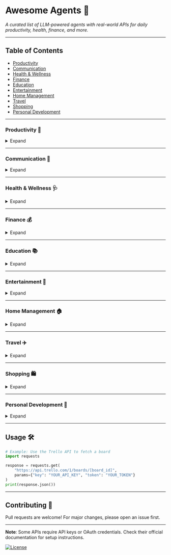 # Awesome Agents 🚀  
*A curated list of LLM-powered agents with real-world APIs for daily productivity, health, finance, and more.*  

---

## Table of Contents  
- [Productivity](#productivity)  
- [Communication](#communication)  
- [Health & Wellness](#health--wellness)  
- [Finance](#finance)  
- [Education](#education)  
- [Entertainment](#entertainment)  
- [Home Management](#home-management)  
- [Travel](#travel)  
- [Shopping](#shopping)  
- [Personal Development](#personal-development)  

---

### Productivity 📅  
<details>  
<summary>Expand</summary>  

- **Task Scheduler Agent**  
  *APIs*: [Google Calendar API](https://developers.google.com/calendar/api) [[4]], [Microsoft Graph API](https://learn.microsoft.com/en-us/graph/overview)  
- **Email Assistant Agent**  
  *APIs*: [Gmail API](https://developers.google.com/gmail/api), [Outlook REST API](https://learn.microsoft.com/en-us/previous-versions/office/office-365-api/api/version-2.0/mail-rest-operations)  
- **Note Organizer Agent**  
  *APIs*: [Notion API](https://developers.notion.com/), [Evernote REST API](https://github.com/ttddyy/evernote-rest-webapp) [[8]]  
- **Project Manager Agent**  
  *APIs*: [Trello API](https://developer.atlassian.com/cloud/trello/rest-api/) [[2]], [Asana API](https://developers.asana.com/docs)  
- **Time Tracker Agent**  
  *APIs*: [Toggl Track API](https://developer.toggl.com/docs/api), [RescueTime API](https://www.rescuetime.com/anapi/setup/documentation)  
- **Document Editor Agent**  
  *APIs*: [Google Docs API](https://developers.google.com/docs/api), [Microsoft Word API](https://learn.microsoft.com/en-us/office/dev/add-ins/word/word-add-ins-programming-overview)  
- **Spreadsheet Assistant Agent**  
  *APIs*: [Google Sheets API](https://developers.google.com/sheets/api), [Excel REST API](https://learn.microsoft.com/en-us/office/dev/add-ins/excel/excel-add-ins-overview)  
- **Password Manager Agent**  
  *APIs*: [1Password CLI](https://developer.1password.com/docs/cli), [Bitwarden API](https://bitwarden.com/help/api/)  
- **Meeting Summarizer Agent**  
  *APIs*: [Zoom API](https://developers.zoom.com/docs/api/rest/reference/), [Microsoft Teams API](https://learn.microsoft.com/en-us/microsoftteams/platform/concepts/build-and-test/teams-developer-portal)  
- **Code Assistant Agent**  
  *APIs*: [GitHub REST API](https://docs.github.com/en/rest), [GitLab API](https://docs.gitlab.com/ee/api/)  
</details>  

---

### Communication 📱  
<details>  
<summary>Expand</summary>  

- **Social Media Manager Agent**  
  *APIs*: [Twitter (X) API v2](https://developer.twitter.com/en/docs/twitter-api), [Instagram Graph API](https://developers.facebook.com/docs/instagram-api/)  
- **Language Translator Agent**  
  *APIs*: [DeepL API](https://www.deepl.com/docs-api/), [Google Cloud Translation API](https://cloud.google.com/translate/docs/apis)  
- **Voice Assistant Agent**  
  *APIs*: [Amazon Alexa Skills Kit](https://developer.amazon.com/en-US/alexa/alexa-skills-kit), [Google Assistant SDK](https://developers.google.com/assistant/sdk)  
- **Messaging Assistant Agent**  
  *APIs*: [Telegram Bot API](https://core.telegram.org/bots/api), [WhatsApp Business API](https://developers.facebook.com/docs/whatsapp)  
- **Video Conference Assistant Agent**  
  *APIs*: [Zoom API](https://developers.zoom.com/docs/api/rest/reference/), [Google Meet API](https://developers.google.com/meet/api)  
</details>  

---

### Health & Wellness 🩺  
<details>  
<summary>Expand</summary>  

- **Fitness Tracker Agent**  
  *APIs*: [Fitbit Web API](https://dev.fitbit.com/build/reference/web-api/), [Apple HealthKit](https://developer.apple.com/health-fitness/)  
- **Nutrition Planner Agent**  
  *APIs*: [MyFitnessPal API](https://www.myfitnesspal.com/api), [Edamam Nutrition API](https://developer.edamam.com/edamam-docs-nutrition-api)  
- **Mental Health Assistant Agent**  
  *APIs*: [Calm API](https://www.calm.com/business/api), [Headspace API](https://www.headspace.com/business/api)  
- **Sleep Monitor Agent**  
  *APIs*: [Withings Sleep API](https://developer.withings.com/api-reference/), [Oura Ring API](https://cloud.ouraring.com/docs)  
- **Medication Reminder Agent**  
  *APIs*: [Medisafe API](https://www.medisafe.com/api), [MyTherapy API](https://www.mytherapyapp.com/developers)  
</details>  

---

### Finance 💰  
<details>  
<summary>Expand</summary>  

- **Budget Planner Agent**  
  *APIs*: [Mint API](https://mint.intuit.com/) (Unofficial), [YNAB API](https://api.ynab.com/)  
- **Investment Advisor Agent**  
  *APIs*: [E*TRADE API](https://developer.etrade.com/), [Alpaca API](https://alpaca.markets/docs/api-references/)  
- **Crypto Tracker Agent**  
  *APIs*: [CoinGecko API](https://www.coingecko.com/en/api), [Binance API](https://binance-docs.github.io/apidocs/)  
- **Bill Payment Agent**  
  *APIs*: [Plaid API](https://plaid.com/docs/), [PayPal REST API](https://developer.paypal.com/docs/api/)  
- **Credit Score Monitor Agent**  
  *APIs*: [Experian API](https://www.experian.com/business/credit-reports-services/api.html), [TransUnion API](https://developer.transunion.com/)  
</details>  

---

### Education 📚  
<details>  
<summary>Expand</summary>  

- **Language Learning Assistant Agent**  
  *APIs*: [Duolingo API](https://github.com/KartikTalwar/Duolingo) (Unofficial), [Babbel API](https://www.babbel.com/en/business/api)  
- **Online Course Manager Agent**  
  *APIs*: [Coursera API](https://coursera-api.readthedocs.io/), [Udemy API](https://www.udemy.com/developers/)  
- **Homework Helper Agent**  
  *APIs*: [Wolfram Alpha API](https://products.wolframalpha.com/api/), [Chegg API](https://www.chegg.com/developers)  
- **Writing Assistant Agent**  
  *APIs*: [Grammarly API](https://www.grammarly.com/for-developers), [Hemingway Editor API](https://hemingwayapp.com/)  
- **Research Assistant Agent**  
  *APIs*: [Google Scholar API](https://serpapi.com/google-scholar-api), [PubMed API](https://pubmed.ncbi.nlm.nih.gov/developers/)  
</details>  

---

### Entertainment 🎵  
<details>  
<summary>Expand</summary>  

- **Music Recommender Agent**  
  *APIs*: [Spotify Web API](https://developer.spotify.com/documentation/web-api/), [Apple Music API](https://developer.apple.com/documentation/applemusicapi)  
- **Movie/TV Guide Agent**  
  *APIs*: [TMDB API](https://developer.themoviedb.org/docs), [IMDb API](https://rapidapi.com/apidojo/api/imdb8/)  
- **Recipe Suggester Agent**  
  *APIs*: [Spoonacular API](https://spoonacular.com/food-api), [AllRecipes API](https://www.allrecipes.com/developers/)  
- **Game Suggester Agent**  
  *APIs*: [RAWG API](https://rawg.io/apidocs), [Steam Web API](https://developer.valvesoftware.com/wiki/Steam_Web_API)  
- **Podcast Manager Agent**  
  *APIs*: [Apple Podcasts API](https://developer.apple.com/podcasts/), [Spotify Podcasts API](https://developer.spotify.com/documentation/web-api/reference/get-a-show)  
</details>  

---

### Home Management 🏠  
<details>  
<summary>Expand</summary>  

- **Smart Home Controller Agent**  
  *APIs*: [Google Home API](https://developers.google.com/assistant/smarthome), [Amazon Alexa Smart Home API](https://developer.amazon.com/en-US/alexa/alexa-smart-home)  
- **Grocery List Manager Agent**  
  *APIs*: [Instacart API](https://www.instacart.com/business-api), [Walmart Grocery API](https://developer.walmart.com/)  
- **Home Security Monitor Agent**  
  *APIs*: [Ring API](https://developer.ring.com/), [Nest Secure API](https://developers.google.com/nest/)  
- **Energy Usage Tracker Agent**  
  *APIs*: [Sense API](https://sense.com/developers), [Nest Thermostat API](https://developers.google.com/nest/device-access/api)  
- **Plant Care Guide Agent**  
  *APIs*: [Planta API](https://perenual.com/api), [Gardenize API](https://www.gardenize.com/api)  
</details>  

---

### Travel ✈️  
<details>  
<summary>Expand</summary>  

- **Trip Planner Agent**  
  *APIs*: [Google Maps Places API](https://developers.google.com/maps/documentation/places/web-service) [[4]], [Skyscanner API](https://rapidapi.com/skyscanner/api/skyscanner-flight-search/)  
- **Flight Finder Agent**  
  *APIs*: [Amadeus API](https://developers.amadeus.com/), [Kayak API](https://www.kayak.com/h/mobileapis)  
- **Hotel Booker Agent**  
  *APIs*: [Booking.com API](https://developers.booking.com/api/), [Expedia API](https://developers.expediagroup.com/)  
- **Currency Converter Agent**  
  *APIs*: [XE Currency API](https://www.xe.com/xecurrencydata/), [OANDA API](https://www.oanda.com/forex-trading/api)  
- **Travel Safety Advisor Agent**  
  *APIs*: [GeoSure API](https://www.geosure.com/), [Safetravel API](https://www.safetravel.gov/)  
</details>  

---

### Shopping 🛍️  
<details>  
<summary>Expand</summary>  

- **Price Comparison Agent**  
  *APIs*: [PriceGrabber API](https://www.pricegrabber.com/merchant-center/), [Google Shopping API](https://developers.google.com/shopping-content/v2/overview)  
- **Product Recommender Agent**  
  *APIs*: [Amazon Product Advertising API](https://affiliate-program.amazon.com/assoc_credentials/home), [eBay API](https://developer.ebay.com/)  
- **Coupon Finder Agent**  
  *APIs*: [RetailMeNot API](https://www.retailmenot.com/developer), [Honey API](https://www.joinhoney.com/developer)  
- **Fashion Stylist Agent**  
  *APIs*: [ASOS API](https://www.asos.com/api), [Stitch Fix API](https://www.stitchfix.com/business/api)  
- **Review Aggregator Agent**  
  *APIs*: [Trustpilot API](https://developers.trustpilot.com/), [Yelp Fusion API](https://www.yelp.com/developers/documentation/v3)  
</details>  

---

### Personal Development 🌱  
<details>  
<summary>Expand</summary>  

- **Habit Tracker Agent**  
  *APIs*: [Habitica API](https://habitica.com/apidoc/), [Streaks API](https://streaksapp.com/developer/)  
- **Resume Builder Agent**  
  *APIs*: [Canva API](https://www.canva.com/developers), [Zety API](https://zety.com/api)  
- **Interview Prep Assistant Agent**  
  *APIs*: [Pramp API](https://www.pramp.com/for-companies/api), [InterviewBit API](https://www.interviewbit.com/developers/)  
- **Public Speaking Coach Agent**  
  *APIs*: [Orai API](https://www.orai.com/api), [Toastmasters API](https://www.toastmasters.org/api)  
- **Career Advisor Agent**  
  *APIs*: [LinkedIn API](https://learn.microsoft.com/en-us/linkedin/) [[9]], [Glassdoor API](https://www.glassdoor.com/developer/)  
</details>  

---

## Usage 🛠️  
```python  
# Example: Use the Trello API to fetch a board  
import requests  

response = requests.get(  
    "https://api.trello.com/1/boards/[board_id]",  
    params={"key": "YOUR_API_KEY", "token": "YOUR_TOKEN"}  
)  
print(response.json())  
```  

---

## Contributing 🤝  
Pull requests are welcome! For major changes, please open an issue first.  

---

**Note**: Some APIs require API keys or OAuth credentials. Check their official documentation for setup instructions.  

[![License](https://img.shields.io/badge/License-MIT-blue.svg)](LICENSE)  
